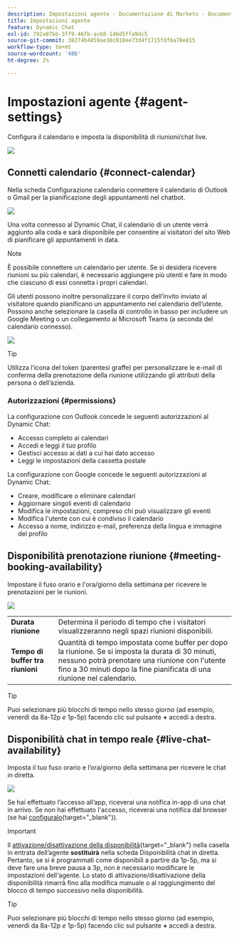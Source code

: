 ```yaml
---
description: Impostazioni agente - Documentazione di Marketo - Documentazione del prodotto
title: Impostazioni agente
feature: Dynamic Chat
exl-id: 792a87bb-3ff9-46fb-ac68-146d5ffa9dc5
source-git-commit: 38274b4859ae38c018ee73d4f1715fdf6a78e815
workflow-type: tm+mt
source-wordcount: '486'
ht-degree: 2%

---
```


# Impostazioni agente {#agent-settings}

Configura il calendario e imposta la disponibilità di riunioni/chat live.

![](assets/agent-settings-1.png)

## Connetti calendario {#connect-calendar}

Nella scheda Configurazione calendario connettere il calendario di Outlook o Gmail per la pianificazione degli appuntamenti nel chatbot.

![](assets/agent-settings-2.png)

Una volta connesso al Dynamic Chat, il calendario di un utente verrà aggiunto alla coda e sarà disponibile per consentire ai visitatori del sito Web di pianificare gli appuntamenti in data.

>[!NOTE]
>
>È possibile connettere un calendario per utente. Se si desidera ricevere riunioni su più calendari, è necessario aggiungere più utenti e fare in modo che ciascuno di essi connetta i propri calendari.

Gli utenti possono inoltre personalizzare il corpo dell’invito inviato al visitatore quando pianificano un appuntamento nel calendario dell’utente. Possono anche selezionare la casella di controllo in basso per includere un Google Meeting o un collegamento ai Microsoft Teams (a seconda del calendario connesso).

![](assets/agent-settings-3.png)

>[!TIP]
>
>Utilizza l’icona del token (parentesi graffe) per personalizzare le e-mail di conferma della prenotazione della riunione utilizzando gli attributi della persona o dell’azienda.

### Autorizzazioni {#permissions}

La configurazione con Outlook concede le seguenti autorizzazioni al Dynamic Chat:

* Accesso completo ai calendari
* Accedi e leggi il tuo profilo
* Gestisci accesso ai dati a cui hai dato accesso
* Leggi le impostazioni della cassetta postale

La configurazione con Google concede le seguenti autorizzazioni al Dynamic Chat:

* Creare, modificare o eliminare calendari
* Aggiornare singoli eventi di calendario
* Modifica le impostazioni, compreso chi può visualizzare gli eventi
* Modifica l&#39;utente con cui è condiviso il calendario
* Accesso a nome, indirizzo e-mail, preferenza della lingua e immagine del profilo

## Disponibilità prenotazione riunione {#meeting-booking-availability}

Impostare il fuso orario e l&#39;ora/giorno della settimana per ricevere le prenotazioni per le riunioni.

![](assets/agent-settings-4.png)

<table> 
 <tbody> 
  <tr> 
   <td><b>Durata riunione</b></td>
   <td>Determina il periodo di tempo che i visitatori visualizzeranno negli spazi riunioni disponibili.</td>
  </tr> 
  <tr> 
   <td><b>Tempo di buffer tra riunioni</b></td>
   <td>Quantità di tempo impostata come buffer per dopo la riunione. Se si imposta la durata di 30 minuti, nessuno potrà prenotare una riunione con l'utente fino a 30 minuti dopo la fine pianificata di una riunione nel calendario.</td>
  </tr>
 </tbody> 
</table>

>[!TIP]
>
>Puoi selezionare più blocchi di tempo nello stesso giorno (ad esempio, venerdì da 8a-12p _e_ 1p-5p) facendo clic sul pulsante **+** accedi a destra.

## Disponibilità chat in tempo reale {#live-chat-availability}

Imposta il tuo fuso orario e l’ora/giorno della settimana per ricevere le chat in diretta.

![](assets/agent-settings-5.png)

Se hai effettuato l’accesso all’app, riceverai una notifica in-app di una chat in arrivo. Se non hai effettuato l&#39;accesso, riceverai una notifica dal browser (se hai [configuralo](/help/marketo/product-docs/demand-generation/dynamic-chat/live-chat/agent-inbox.md#live-chat-notifications){target="_blank"}).

>[!IMPORTANT]
>
>Il [attivazione/disattivazione della disponibilità](/help/marketo/product-docs/demand-generation/dynamic-chat/live-chat/agent-inbox.md#availability-toggle){target="_blank"} nella casella in entrata dell’agente **sostituirà** nella scheda Disponibilità chat in diretta. Pertanto, se si è programmati come disponibili a partire da 1p-5p, ma si deve fare una breve pausa a 3p, non è necessario modificare le impostazioni dell&#39;agente. Lo stato di attivazione/disattivazione della disponibilità rimarrà fino alla modifica manuale o al raggiungimento del blocco di tempo successivo nella disponibilità.

>[!TIP]
>
>Puoi selezionare più blocchi di tempo nello stesso giorno (ad esempio, venerdì da 8a-12p _e_ 1p-5p) facendo clic sul pulsante **+** accedi a destra.
